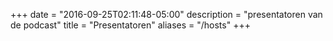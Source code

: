 +++
date = "2016-09-25T02:11:48-05:00"
description = "presentatoren van de podcast"
title = "Presentatoren"
aliases = "/hosts"
+++

